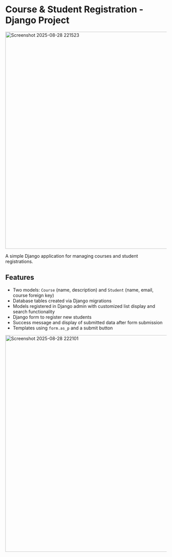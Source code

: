 # Course & Student Registration - Django Project
<img width="1358" height="679" alt="Screenshot 2025-08-28 221523" src="https://github.com/user-attachments/assets/fa9e9810-a20e-4d84-9351-92b87dae9e9c" />


A simple Django application for managing courses and student registrations.

## Features

- Two models: `Course` (name, description) and `Student` (name, email, course foreign key)  
- Database tables created via Django migrations  
- Models registered in Django admin with customized list display and search functionality  
- Django form to register new students  
- Success message and display of submitted data after form submission  
- Templates using `form.as_p` and a submit button  

<img width="1319" height="678" alt="Screenshot 2025-08-28 222101" src="https://github.com/user-attachments/assets/70f7e136-3687-44c2-91db-38604e0a9a8a" />
